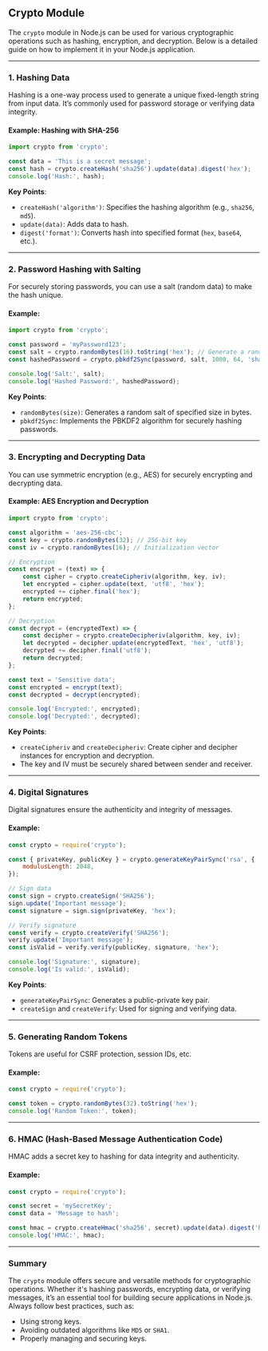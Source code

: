 ## Crypto Module

The `crypto` module in Node.js can be used for various cryptographic operations such as hashing, encryption, and decryption. Below is a detailed guide on how to implement it in your Node.js application.

---

### 1. **Hashing Data**  
Hashing is a one-way process used to generate a unique fixed-length string from input data. It’s commonly used for password storage or verifying data integrity.

#### Example: Hashing with SHA-256
```javascript
import crypto from 'crypto';

const data = 'This is a secret message';
const hash = crypto.createHash('sha256').update(data).digest('hex');
console.log('Hash:', hash);
```

**Key Points**:  
- `createHash('algorithm')`: Specifies the hashing algorithm (e.g., `sha256`, `md5`).  
- `update(data)`: Adds data to hash.  
- `digest('format')`: Converts hash into specified format (`hex`, `base64`, etc.).

---

### 2. **Password Hashing with Salting**  
For securely storing passwords, you can use a salt (random data) to make the hash unique.

#### Example:
```javascript
import crypto from 'crypto';

const password = 'myPassword123';
const salt = crypto.randomBytes(16).toString('hex'); // Generate a random salt
const hashedPassword = crypto.pbkdf2Sync(password, salt, 1000, 64, 'sha512').toString('hex');

console.log('Salt:', salt);
console.log('Hashed Password:', hashedPassword);
```

**Key Points**:  
- `randomBytes(size)`: Generates a random salt of specified size in bytes.  
- `pbkdf2Sync`: Implements the PBKDF2 algorithm for securely hashing passwords.

---

### 3. **Encrypting and Decrypting Data**
You can use symmetric encryption (e.g., AES) for securely encrypting and decrypting data.

#### Example: AES Encryption and Decryption
```javascript
import crypto from 'crypto';

const algorithm = 'aes-256-cbc';
const key = crypto.randomBytes(32); // 256-bit key
const iv = crypto.randomBytes(16); // Initialization vector

// Encryption
const encrypt = (text) => {
    const cipher = crypto.createCipheriv(algorithm, key, iv);
    let encrypted = cipher.update(text, 'utf8', 'hex');
    encrypted += cipher.final('hex');
    return encrypted;
};

// Decryption
const decrypt = (encryptedText) => {
    const decipher = crypto.createDecipheriv(algorithm, key, iv);
    let decrypted = decipher.update(encryptedText, 'hex', 'utf8');
    decrypted += decipher.final('utf8');
    return decrypted;
};

const text = 'Sensitive data';
const encrypted = encrypt(text);
const decrypted = decrypt(encrypted);

console.log('Encrypted:', encrypted);
console.log('Decrypted:', decrypted);
```

**Key Points**:  
- `createCipheriv` and `createDecipheriv`: Create cipher and decipher instances for encryption and decryption.  
- The key and IV must be securely shared between sender and receiver.

---

### 4. **Digital Signatures**
Digital signatures ensure the authenticity and integrity of messages.

#### Example:
```javascript
const crypto = require('crypto');

const { privateKey, publicKey } = crypto.generateKeyPairSync('rsa', {
    modulusLength: 2048,
});

// Sign data
const sign = crypto.createSign('SHA256');
sign.update('Important message');
const signature = sign.sign(privateKey, 'hex');

// Verify signature
const verify = crypto.createVerify('SHA256');
verify.update('Important message');
const isValid = verify.verify(publicKey, signature, 'hex');

console.log('Signature:', signature);
console.log('Is valid:', isValid);
```

**Key Points**:  
- `generateKeyPairSync`: Generates a public-private key pair.  
- `createSign` and `createVerify`: Used for signing and verifying data.

---

### 5. **Generating Random Tokens**
Tokens are useful for CSRF protection, session IDs, etc.

#### Example:
```javascript
const crypto = require('crypto');

const token = crypto.randomBytes(32).toString('hex');
console.log('Random Token:', token);
```

---

### 6. **HMAC (Hash-Based Message Authentication Code)**  
HMAC adds a secret key to hashing for data integrity and authenticity.

#### Example:
```javascript
const crypto = require('crypto');

const secret = 'mySecretKey';
const data = 'Message to hash';

const hmac = crypto.createHmac('sha256', secret).update(data).digest('hex');
console.log('HMAC:', hmac);
```

---

### Summary
The `crypto` module offers secure and versatile methods for cryptographic operations. Whether it's hashing passwords, encrypting data, or verifying messages, it’s an essential tool for building secure applications in Node.js. Always follow best practices, such as:
- Using strong keys.
- Avoiding outdated algorithms like `MD5` or `SHA1`.
- Properly managing and securing keys.